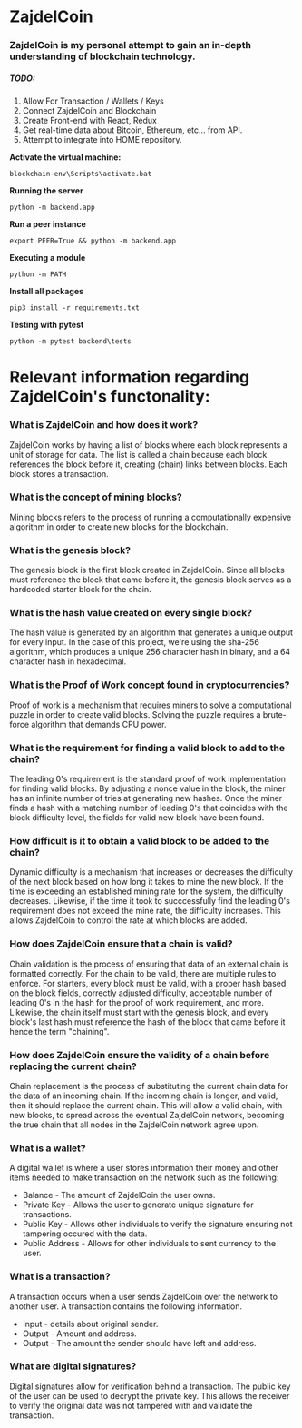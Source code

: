 # ZajdelCoin

### ZajdelCoin is my personal attempt to gain an in-depth understanding of blockchain technology.

##### TODO:

1. Allow For Transaction / Wallets / Keys
2. Connect ZajdelCoin and Blockchain
3. Create Front-end with React, Redux
4. Get real-time data about Bitcoin, Ethereum, etc... from API.
5. Attempt to integrate into HOME repository.

**Activate the virtual machine:**

```
blockchain-env\Scripts\activate.bat
```

**Running the server**

```
python -m backend.app
```

**Run a peer instance**

```
export PEER=True && python -m backend.app
```

**Executing a module**

```
python -m PATH
```

**Install all packages**

```
pip3 install -r requirements.txt
```

**Testing with pytest**

```
python -m pytest backend\tests
```

# Relevant information regarding ZajdelCoin's functonality: 

### What is ZajdelCoin and how does it work?

ZajdelCoin works by having a list of blocks where each block represents a unit of storage for data. The list is called a chain because each block references the block before it, creating (chain) links between blocks. Each block stores a transaction.

### What is the concept of mining blocks?

Mining blocks refers to the process of running a computationally expensive algorithm in order to create new blocks for the blockchain.

### What is the genesis block?

The genesis block is the first block created in ZajdelCoin. Since all blocks must reference the block that came before it, the genesis block serves as a hardcoded starter block for the chain.

### What is the hash value created on every single block?

The hash value is generated by an algorithm that generates a unique output for every input. In the case of this project, we're using the sha-256 algorithm, which produces a unique 256 character hash in binary, and a 64 character hash in hexadecimal.

### What is the Proof of Work concept found in cryptocurrencies?

Proof of work is a mechanism that requires miners to solve a computational puzzle in order to create valid blocks. Solving the puzzle requires a brute-force algorithm that demands CPU power.

### What is the requirement for finding a valid block to add to the chain?

The leading 0's requirement is the standard proof of work implementation for finding valid blocks. By adjusting a nonce value in the block, the miner has an infinite number of tries at generating new hashes. Once the miner finds a hash with a matching number of leading 0's that coincides with the block difficulty level, the fields for valid new block have been found.

### How difficult is it to obtain a valid block to be added to the chain?

Dynamic difficulty is a mechanism that increases or decreases the difficulty of the next block based on how long it takes to mine the new block. If the time is exceeding an established mining rate for the system, the difficulty decreases. Likewise, if the time it took to succcessfully find the leading 0's requirement does not exceed the mine rate, the difficulty increases. This allows ZajdelCoin to control the rate at which blocks are added.

### How does ZajdelCoin ensure that a chain is valid?

Chain validation is the process of ensuring that data of an external chain is formatted correctly. For the chain to be valid, there are multiple rules to enforce. For starters, every block must be valid, with a proper hash based on the block fields, correctly adjusted difficulty, acceptable number of leading 0's in the hash for the proof of work requirement, and more. Likewise, the chain itself must start with the genesis block, and every block's last hash must reference the hash of the block that came before it hence the term "chaining".

### How does ZajdelCoin ensure the validity of a chain before replacing the current chain?

Chain replacement is the process of substituting the current chain data for the data of an incoming chain. If the incoming chain is longer, and valid, then it should replace the current chain. This will allow a valid chain, with new blocks, to spread across the eventual ZajdelCoin network, becoming the true chain that all nodes in the ZajdelCoin network agree upon.

### What is a wallet?

A digital wallet is where a user stores information their money and other items needed to make transaction on the network such as the following:
* Balance - The amount of ZajdelCoin the user owns.
* Private Key - Allows the user to generate unique signature for transactions.
* Public Key - Allows other individuals to verify the signature ensuring not tampering occured with the data.
* Public Address - Allows for other individuals to sent currency to the user.

### What is a transaction?

A transaction occurs when a user sends ZajdelCoin over the network to another user. A transaction contains the following information.
* Input - details about original sender.
* Output - Amount and address.
* Output - The amount the sender should have left and address.

### What are digital signatures?

Digital signatures allow for verification behind a transaction. The public key of the user can be used to decrypt the private key. This allows the receiver to verify the original data was not tampered with and validate the transaction.